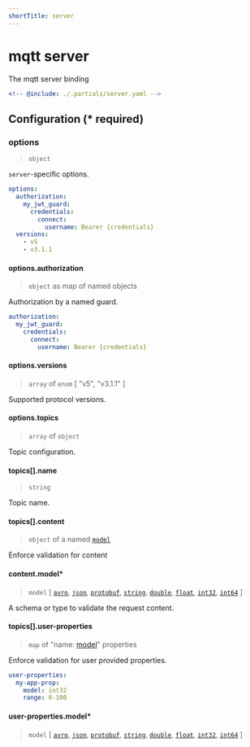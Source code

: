 ```yaml
---
shortTitle: server
---
```


# mqtt server

The mqtt server binding

```yaml {3}
<!-- @include: ./.partials/server.yaml -->
```

## Configuration (\* required)

### options

> `object`

`server`-specific options.

```yaml
options:
  authorization:
    my_jwt_guard:
      credentials:
        connect:
          username: Bearer {credentials}
  versions:
    - v5
    - v3.1.1
```

<!-- @include: ./.partials/options.md -->

#### options.authorization

> `object` as map of named objects

Authorization by a named guard.

```yaml
authorization:
  my_jwt_guard:
    credentials:
      connect:
        username: Bearer {credentials}
```

<!-- @include: ../.partials/options-mqtt-auth.md -->

#### options.versions

> `array` of `enum` [ "v5", "v3.1.1" ]

Supported protocol versions.

#### options.topics

> `array` of `object`

Topic configuration.

#### topics[].name

> `string`

Topic name.

#### topics[].content

> `object` of a named [`model`](../../models/)

Enforce validation for content

#### content.model\*

> `model` [ [`avro`](../../models/avro.md), [`json`](../../models/avro.md), [`protobuf`](../../models/protobuf.md), [`string`](../../models/string.md), [`double`](../../models/double.md), [`float`](../../models/float.md), [`int32`](../../models/int32.md), [`int64`](../../models/int64.md) ]

A schema or type to validate the request content.

#### topics[].user-properties

> `map` of "name: [model](../../models/)" properties

Enforce validation for user provided properties.

```yaml
user-properties:
  my-app-prop:
    model: int32
    range: 0-100
```

#### user-properties.model\*

> `model` [ [`avro`](../../models/avro.md), [`json`](../../models/avro.md), [`protobuf`](../../models/protobuf.md), [`string`](../../models/string.md), [`double`](../../models/double.md), [`float`](../../models/float.md), [`int32`](../../models/int32.md), [`int64`](../../models/int64.md) ]

<!-- @include: ./.partials/routes.md -->
<!-- @include: ../.partials/exit.md -->
<!-- @include: ../.partials/telemetry.md -->
